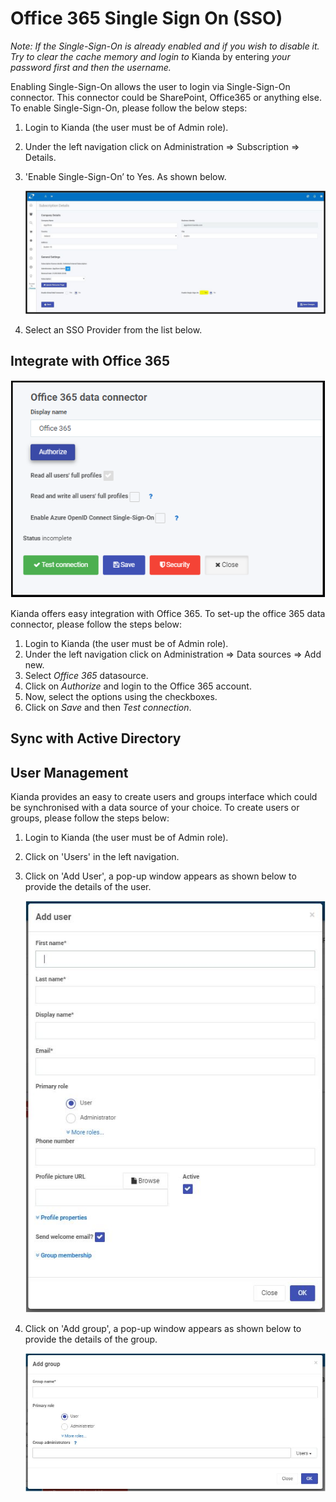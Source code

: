 # Office 365 Single Sign On (SSO)

*Note: If the Single-Sign-On is already enabled and if you wish to disable it. Try to clear the cache memory and* *login to* Kianda by entering *your password first and then the username.*  

Enabling Single-Sign-On allows the user to login via Single-Sign-On connector. This connector could be SharePoint, Office365 or anything else. To enable Single-Sign-On, please follow the below steps:

1. Login to Kianda (the user must be of Admin role). 

2. Under the left navigation click on Administration => Subscription => Details. 

3. 'Enable Single-Sign-On’ to Yes. As shown below.

   ![img](/images/kianda-sso.jpg)

4. Select an SSO Provider from the list below.

## Integrate with Office 365

![img](/images/IntegrateOffice365.PNG)

Kianda offers easy integration with Office 365. To set-up the office 365 data connector, please follow the steps below:

1. Login to Kianda (the user must be of Admin role).
2. Under the left navigation click on Administration => Data sources => Add new. 
3. Select *Office 365* datasource.
4. Click on *Authorize* and login to the Office 365 account.
5. Now, select the options using the checkboxes.
6. Click on *Save* and then *Test connection*.

## Sync with Active Directory

## User Management

Kianda provides an easy to create users and groups interface which could be synchronised with a data source of your choice. To create users or groups, please follow the steps below:

1. Login to Kianda (the user must be of Admin role). 

2. Click on 'Users' in the left navigation.

3. Click on 'Add User', a pop-up window appears as shown below to provide the details of the user.

   ![img](/images/kianda-create-user.JPG)

4. Click on 'Add group', a pop-up window appears as shown below to provide the details of the group.

   ![img](/images/kianda-create-group.JPG)



